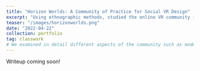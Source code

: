 ```yaml
---
title: "Horizon Worlds: A Community of Practice for Social VR Design"
excerpt: "Using ethnographic methods, studied the online VR community in Horizon Worlds. Based on observational reports and interviews, we found the creative community of world designers to be a prototypical community of practice for designing social VR experiences."
teaser: "/images/horizonworlds.png"
date: "2022-04-22"
collection: portfolio
tag: classwork
# We examined in detail different aspects of the community such as moderation and social roles based on Amy Jo Kim's community design principles.
---
```


Writeup coming soon!
